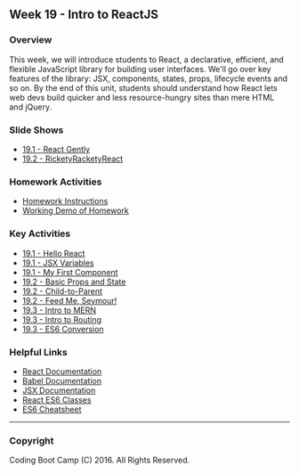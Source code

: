 ## Week 19 - Intro to ReactJS

### Overview

This week, we will introduce students to React, a declarative, efficient, and flexible JavaScript library for building user interfaces. We'll go over key features of the library: JSX, components, states, props, lifecycle events and so on. By the end of this unit, students should understand how React lets web devs build quicker and less resource-hungry sites than mere HTML and jQuery.

### Slide Shows

* [19.1 - React Gently](1-Class-Content/19.1/Slide-Shows)
* [19.2 - RicketyRacketyReact](1-Class-Content/19.2/Slide-Shows)

### Homework Activities

* [Homework Instructions](2-Homework/Instructions/homework_instructions.md)
* [Working Demo of Homework](https://react-is-awesome.herokuapp.com/)

### Key Activities

* [19.1 - Hello React](1-Class-Content/19.1/Activities/02-HelloReact)
* [19.1 - JSX Variables](1-Class-Content/19.1/Activities/05-JSXVariables)
* [19.1 - My First Component](1-Class-Content/19.1/Activities/07-MyFirstComponent)
* [19.2 - Basic Props and State](1-Class-Content/19.2/Activities/02-BasicPropsState)
* [19.2 - Child-to-Parent](1-Class-Content/19.2/Activities/03-Parent-to-Child-Students)
* [19.2 - Feed Me, Seymour!](1-Class-Content/19.2/Activities/06-FeedMeSeymour-Students)
* [19.3 - Intro to MERN](1-Class-Content/19.3/Activities/01-IntroMERN)
* [19.3 - Intro to Routing](1-Class-Content/19.3/Activities/03-IntroRouting)
* [19.3 - ES6 Conversion](1-Class-Content/19.3/Activities/07-ES6-Address-Students)

### Helpful Links

* [React Documentation](https://facebook.github.io/react/docs/getting-started.html)
* [Babel Documentation](https://babeljs.io/docs/setup/#installation)
* [JSX Documentation](https://facebook.github.io/react/docs/jsx-in-depth.html)
* [React ES6 Classes](https://facebook.github.io/react/docs/reusable-components.html#es6-classes)
* [ES6 Cheatsheet](https://github.com/DrkSephy/es6-cheatsheet)

- - -

### Copyright

Coding Boot Camp (C) 2016. All Rights Reserved.
